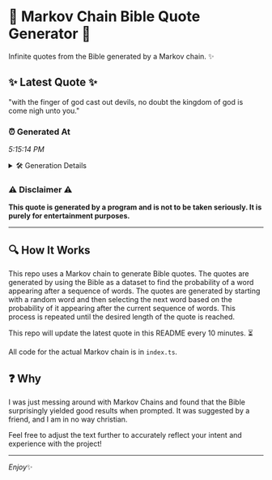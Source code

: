 # 📖 Markov Chain Bible Quote Generator 📖

Infinite quotes from the Bible generated by a Markov chain. ✨

## ✨ Latest Quote ✨
"with the finger of god cast out devils, no doubt the kingdom of god is come nigh unto you."

### ⏰ Generated At
*5:15:14 PM*

<details>
    <summary>🛠️ Generation Details</summary>
    <p>
        <strong>🌱 Seed:</strong> with<br>
        <strong>🔄 Iterations:</strong> 18<br>
        <strong>📜 Context History:</strong><br>[ with ]: the<br>[ with, the ]: finger<br>[ with, the, finger ]: of<br>[ with, the, finger, of ]: god<br>[ with, the, finger, of, god ]: cast<br>[ with, the, finger, of, god, cast ]: out<br>[ the, finger, of, god, cast, out ]: devils,<br>[ finger, of, god, cast, out, devils, ]: no<br>[ of, god, cast, out, devils,, no ]: doubt<br>[ god, cast, out, devils,, no, doubt ]: the<br>[ cast, out, devils,, no, doubt, the ]: kingdom<br>[ out, devils,, no, doubt, the, kingdom ]: of<br>[ devils,, no, doubt, the, kingdom, of ]: god<br>[ no, doubt, the, kingdom, of, god ]: is<br>[ doubt, the, kingdom, of, god, is ]: come<br>[ the, kingdom, of, god, is, come ]: nigh<br>[ kingdom, of, god, is, come, nigh ]: unto<br>[ of, god, is, come, nigh, unto ]: you.<br>
    </p>
</details>

### ⚠️ Disclaimer ⚠️
**This quote is generated by a program and is not to be taken seriously. It is purely for entertainment purposes.**

---

## 🔍 How It Works

This repo uses a Markov chain to generate Bible quotes. The quotes are generated by using the Bible as a dataset to find the probability of a word appearing after a sequence of words. The quotes are generated by starting with a random word and then selecting the next word based on the probability of it appearing after the current sequence of words. This process is repeated until the desired length of the quote is reached.

This repo will update the latest quote in this README every 10 minutes. ⏳

All code for the actual Markov chain is in `index.ts`.

## ❓ Why

I was just messing around with Markov Chains and found that the Bible surprisingly yielded good results when prompted. 
It was suggested by a friend, and I am in no way christian.

Feel free to adjust the text further to accurately reflect your intent and experience with the project!

---

*Enjoy*✨
